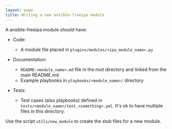 ```yaml
---
layout: page
title: Writing a new ansible-freeipa module
---
```


A ansible-freeipa module should have:

* Code:
  * A module file placed in `plugins/modules/<ipa_module_name>.py`

* Documentation:
  * `README-<module_name>.md` file in the root directory and linked from the main README.md
  * Example playbooks in `playbooks/<module_name>/` directory

* Tests:
  * Test cases (also playbooks) defined in `tests/<module_name>/test_<something>.yml`. It's ok to have multiple files in this directory.

Use the script `utils/new_module` to create the stub files for a new module.
